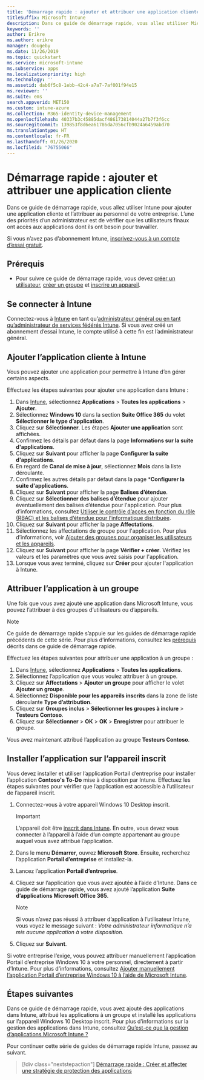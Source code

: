 ```yaml
---
title: 'Démarrage rapide : ajouter et attribuer une application cliente'
titleSuffix: Microsoft Intune
description: Dans ce guide de démarrage rapide, vous allez utiliser Microsoft Intune pour ajouter et attribuer une application cliente.
keywords: ''
author: Erikre
ms.author: erikre
manager: dougeby
ms.date: 11/26/2019
ms.topic: quickstart
ms.service: microsoft-intune
ms.subservice: apps
ms.localizationpriority: high
ms.technology: ''
ms.assetid: dab6f5c8-1ebb-42c4-a7a7-7af001f94e15
ms.reviewer: ''
ms.suite: ems
search.appverid: MET150
ms.custom: intune-azure
ms.collection: M365-identity-device-management
ms.openlocfilehash: 40337b3c45885dacf486173814044a27b7f3f6cc
ms.sourcegitcommit: 139853f8d6ea61786da7056cfb9024a6459abd70
ms.translationtype: HT
ms.contentlocale: fr-FR
ms.lasthandoff: 01/26/2020
ms.locfileid: "76755066"
---
```

# <a name="quickstart-add-and-assign-a-client-app"></a>Démarrage rapide : ajouter et attribuer une application cliente

Dans ce guide de démarrage rapide, vous allez utiliser Intune pour ajouter une application cliente et l’attribuer au personnel de votre entreprise. L’une des priorités d’un administrateur est de vérifier que les utilisateurs finaux ont accès aux applications dont ils ont besoin pour travailler. 

Si vous n’avez pas d’abonnement Intune, [inscrivez-vous à un compte d’essai gratuit](../fundamentals/free-trial-sign-up.md).

## <a name="prerequisites"></a>Prérequis

- Pour suivre ce guide de démarrage rapide, vous devez [créer un utilisateur](../fundamentals/quickstart-create-user.md), [créer un groupe](../fundamentals/quickstart-create-group.md) et [inscrire un appareil](../quickstart-setup-auto-enrollment.md).

## <a name="sign-in-to-intune"></a>Se connecter à Intune

Connectez-vous à [Intune](https://aka.ms/intuneportal) en tant qu’[administrateur général ou en tant qu’administrateur de services fédérés Intune](../fundamentals/users-add.md#types-of-administrators). Si vous avez créé un abonnement d’essai Intune, le compte utilisé à cette fin est l’administrateur général.

## <a name="add-the-client-app-to-intune"></a>Ajouter l’application cliente à Intune

Vous pouvez ajouter une application pour permettre à Intune d’en gérer certains aspects. 

Effectuez les étapes suivantes pour ajouter une application dans Intune :
1. Dans [Intune](https://aka.ms/intuneportal), sélectionnez **Applications** > **Toutes les applications** > **Ajouter**. 
2. Sélectionnez **Windows 10** dans la section **Suite Office 365** du volet **Sélectionner le type d’application**.
3. Cliquez sur **Sélectionner**. Les étapes **Ajouter une application** sont affichées.
4. Confirmez les détails par défaut dans la page **Informations sur la suite d'applications**.
5. Cliquez sur **Suivant** pour afficher la page **Configurer la suite d'applications**.
6. En regard de **Canal de mise à jour**, sélectionnez **Mois** dans la liste déroulante.
7. Confirmez les autres détails par défaut dans la page ***Configurer la suite d'applications**.
8. Cliquez sur **Suivant** pour afficher la page **Balises d’étendue**.
9. Cliquez sur **Sélectionner des balises d’étendue** pour ajouter éventuellement des balises d’étendue pour l'application. Pour plus d’informations, consultez [Utiliser le contrôle d’accès en fonction du rôle (RBAC) et les balises d’étendue pour l’informatique distribuée](~/fundamentals/scope-tags.md).
10. Cliquez sur **Suivant** pour afficher la page **Affectations**.
11. Sélectionnez les affectations de groupe pour l'application. Pour plus d’informations, voir [Ajouter des groupes pour organiser les utilisateurs et les appareils](~/fundamentals/groups-add.md). 
12. Cliquez sur **Suivant** pour afficher la page **Vérifier + créer**. Vérifiez les valeurs et les paramètres que vous avez saisis pour l'application.
13. Lorsque vous avez terminé, cliquez sur **Créer** pour ajouter l'application à Intune.

## <a name="assign-the-app-to-a-group"></a>Attribuer l’application à un groupe

Une fois que vous avez ajouté une application dans Microsoft Intune, vous pouvez l’attribuer à des groupes d’utilisateurs ou d’appareils.

> [!NOTE]
> Ce guide de démarrage rapide s’appuie sur les guides de démarrage rapide précédents de cette série. Pour plus d’informations, consultez les [prérequis](quickstart-add-assign-app.md#prerequisites) décrits dans ce guide de démarrage rapide.

Effectuez les étapes suivantes pour attribuer une application à un groupe :
1. Dans [Intune](https://aka.ms/intuneportal), sélectionnez **Applications** > **Toutes les applications**. 
2. Sélectionnez l’application que vous voulez attribuer à un groupe.
3. Cliquez sur **Affectations** > **Ajouter un groupe** pour afficher le volet **Ajouter un groupe**.
4. Sélectionnez **Disponible pour les appareils inscrits** dans la zone de liste déroulante **Type d’attribution**. 
5. Cliquez sur **Groupes inclus** > **Sélectionner les groupes à inclure** > **Testeurs Contoso**.
6. Cliquez sur **Sélectionner** > **OK** > **OK** > **Enregistrer** pour attribuer le groupe.

Vous avez maintenant attribué l’application au groupe **Testeurs Contoso**.

## <a name="install-the-app-on-the-enrolled-device"></a>Installer l’application sur l’appareil inscrit

Vous devez installer et utiliser l’application Portail d’entreprise pour installer l’application **Contoso's To-Do** mise à disposition par Intune. Effectuez les étapes suivantes pour vérifier que l’application est accessible à l’utilisateur de l’appareil inscrit.

1. Connectez-vous à votre appareil Windows 10 Desktop inscrit.

    > [!IMPORTANT]
    > L’appareil doit être [inscrit dans Intune](../quickstart-enroll-windows-device.md). En outre, vous devez vous connecter à l’appareil à l’aide d’un compte appartenant au groupe auquel vous avez attribué l’application.

2. Dans le menu **Démarrer**, ouvrez **Microsoft Store**. Ensuite, recherchez l’application **Portail d’entreprise** et installez-la.
3. Lancez l’application **Portail d’entreprise**.
4. Cliquez sur l’application que vous avez ajoutée à l’aide d’Intune. Dans ce guide de démarrage rapide, vous avez ajouté l’application **Suite d’applications Microsoft Office 365**.

    > [!NOTE]
    > Si vous n’avez pas réussi à attribuer d’application à l’utilisateur Intune, vous voyez le message suivant : *Votre administrateur informatique n’a mis aucune application à votre disposition.*

5. Cliquez sur **Suivant**.

Si votre entreprise l’exige, vous pouvez attribuer manuellement l’application Portail d’entreprise Windows 10 à votre personnel, directement à partir d’Intune. Pour plus d’informations, consultez [Ajouter manuellement l’application Portail d’entreprise Windows 10 à l’aide de Microsoft Intune](../company-portal-app.md).

## <a name="next-steps"></a>Étapes suivantes

Dans ce guide de démarrage rapide, vous avez ajouté des applications dans Intune, attribué les applications à un groupe et installé les applications sur l’appareil Windows 10 Desktop inscrit. Pour plus d’informations sur la gestion des applications dans Intune, consultez [Qu’est-ce que la gestion d’applications Microsoft Intune ?](app-management.md)

Pour continuer cette série de guides de démarrage rapide Intune, passez au suivant.

> [!div class="nextstepaction"]
> [Démarrage rapide : Créer et affecter une stratégie de protection des applications](quickstart-create-assign-app-policy.md)
